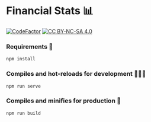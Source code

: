 # Financial Stats 📊

[![CodeFactor](https://www.codefactor.io/repository/github/teschiopol/financialstats/badge)](https://www.codefactor.io/repository/github/teschiopol/financialstats)
[![CC BY-NC-SA 4.0][cc-by-nc-sa-shield]][cc-by-nc-sa]

[cc-by-nc-sa]: http://creativecommons.org/licenses/by-nc-sa/4.0/
[cc-by-nc-sa-shield]: https://img.shields.io/badge/License-CC%20BY--NC--SA%204.0-lightgrey.svg

### Requirements 📝
```
npm install
```

### Compiles and hot-reloads for development 👨🏻‍💻
```
npm run serve
```

### Compiles and minifies for production 🚀
```
npm run build
```
